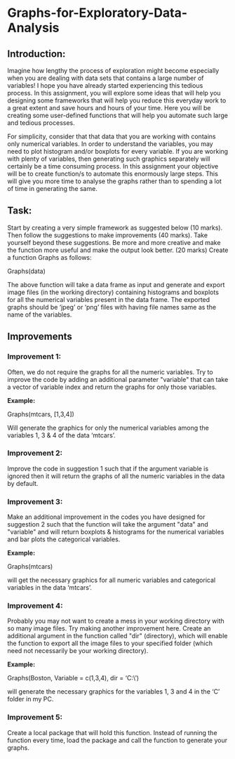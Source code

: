 # Graphs-for-Exploratory-Data-Analysis

## Introduction:

Imagine how lengthy the process of exploration might become especially when you are dealing with data sets that contains a large number of variables! I hope you have already started experiencing this tedious process. In this assignment, you will explore some ideas that will help you designing some frameworks that will help you reduce this everyday work to a great extent and save hours and hours of your time. Here you will be creating some user-defined functions that will help you automate such large and tedious processes.

For simplicity, consider that that data that you are working with contains only numerical variables. In order to understand the variables, you may need to plot histogram and/or boxplots for every variable. If you are working with plenty of variables, then generating such graphics separately will certainly be a time consuming process. In this assignment your objective will be to create function/s to automate this enormously large steps. This will give you more time to analyse the graphs rather than to spending a lot of time in generating the same. 

## Task:
Start by creating a very simple framework as suggested below (10 marks).  Then follow the suggestions to make improvements (40 marks). Take yourself beyond these suggestions. Be more and more creative and make the function more useful and make the output look better. (20 marks)
Create a function Graphs as follows:


Graphs(data)


The above function will take a data frame as input and generate and export image files (in the working directory) containing histograms and boxplots for all the numerical variables present in the data frame. The exported graphs should be ‘jpeg’ or ‘png’ files with having file names same as the name of the variables. 


## Improvements

### Improvement 1:
Often, we do not require the graphs for all the numeric variables. Try to improve the code by adding an additional parameter "variable" that can take a vector of variable index and return the graphs for only those variables.

**Example:** 

Graphs(mtcars, [1,3,4])

Will generate the graphics for only the numerical variables among the variables 1, 3 & 4 of the data ‘mtcars’.

### Improvement 2:

Improve the code in suggestion 1 such that if the argument variable is ignored then it will return the graphs of all the numeric variables in the data by default.


### Improvement 3:

Make an additional improvement in the codes you have designed for suggestion 2 such that the function will take the argument "data" and "variable" and will return boxplots & histograms for the numerical variables and bar plots the categorical variables.

**Example:**

Graphs(mtcars)

will get the necessary graphics for all numeric variables and categorical variables in the data ‘mtcars’.


### Improvement 4:

Probably you may not want to create a mess in your working directory with so many image files. Try making another improvement here. Create an additional argument in the function called "dir" (directory), which will enable the function to export all the image files to your specified folder (which need not necessarily be your working directory).

**Example:**

Graphs(Boston, Variable = c(1,3,4), dir = ‘C:\’)

will generate the necessary graphics for the variables 1, 3 and 4 in the ‘C’ folder in my PC.


### Improvement 5:

Create a local package that will hold this function. Instead of running the function every time, load the package and call the function to generate your graphs.

